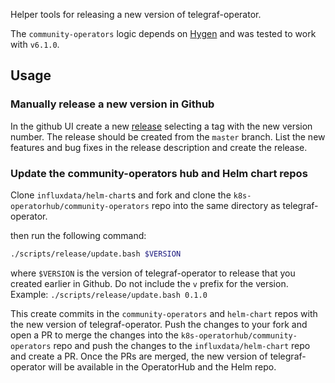 Helper tools for releasing a new version of telegraf-operator.

The `community-operators` logic depends on [Hygen](https://www.hygen.io/) and was tested to work with `v6.1.0`.

## Usage

### Manually release a new version in Github

In the github UI create a new [release](https://github.com/influxdata/telegraf-operator/releases) selecting a tag with the new version number. 
The release should be created from the `master` branch. List the new features and bug fixes in the release description and 
create the release.

### Update the community-operators hub and Helm chart repos

Clone `influxdata/helm-chart`s and fork and clone the `k8s-operatorhub/community-operators` repo into the same directory as telegraf-operator.

then run the following command:

```bash
./scripts/release/update.bash $VERSION
```
where `$VERSION` is the version of telegraf-operator to release that you created earlier in Github. Do not include the `v` prefix for the version.
Example: `./scripts/release/update.bash 0.1.0`

This create commits in the `community-operators` and `helm-chart` repos with the new version of telegraf-operator.
Push the changes to your fork and open a PR to merge the changes into the `k8s-operatorhub/community-operators` repo and
push the changes to the `influxdata/helm-chart` repo and create a PR. Once the PRs are merged, the new version of telegraf-operator
will be available in the OperatorHub and the Helm repo.